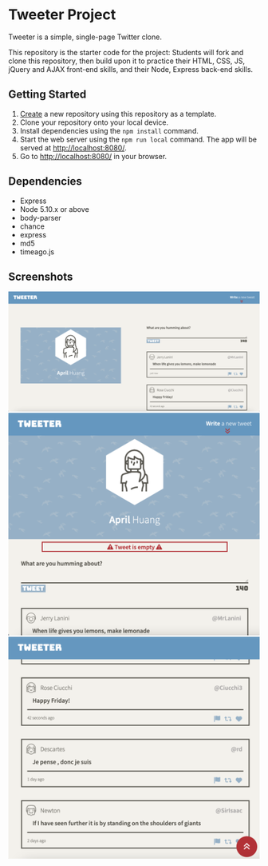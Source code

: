 # Tweeter Project

Tweeter is a simple, single-page Twitter clone.

This repository is the starter code for the project: Students will fork and clone this repository, then build upon it to practice their HTML, CSS, JS, jQuery and AJAX front-end skills, and their Node, Express back-end skills.

## Getting Started

1. [Create](https://docs.github.com/en/repositories/creating-and-managing-repositories/creating-a-repository-from-a-template) a new repository using this repository as a template.
2. Clone your repository onto your local device.
3. Install dependencies using the `npm install` command.
3. Start the web server using the `npm run local` command. The app will be served at <http://localhost:8080/>.
4. Go to <http://localhost:8080/> in your browser.

## Dependencies

- Express
- Node 5.10.x or above
- body-parser
- chance
- express
- md5
- timeago.js

## Screenshots

!["Screenshot of all tweet desktop"](https://github.com/aprilhuang825/tweeter/blob/master/docs/tweet-desktop.png)
!["Screenshot of tweet box"](https://github.com/aprilhuang825/tweeter/blob/master/docs/tweet-box.png)
!["Screenshot of all tweets"](https://github.com/aprilhuang825/tweeter/blob/master/docs/all-tweets.png)
